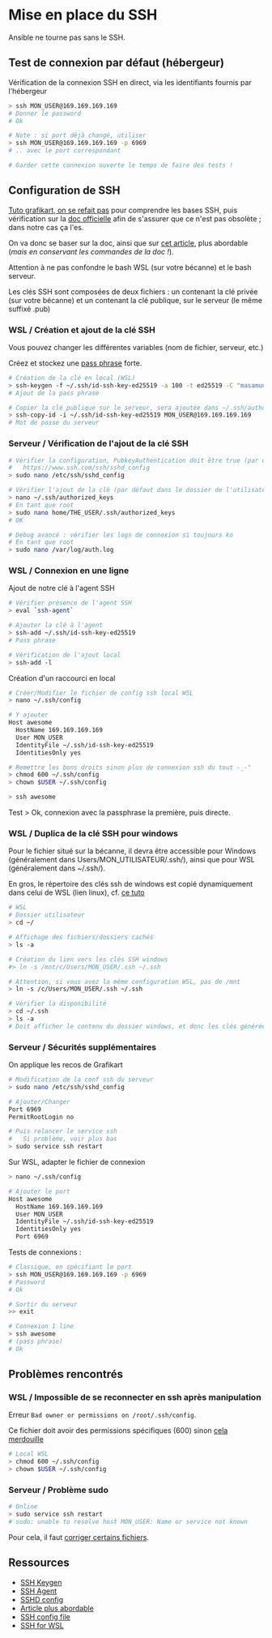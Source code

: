 # Mise en place du SSH

Ansible ne tourne pas sans le SSH.

## Test de connexion par défaut (hébergeur)

Vérification de la connexion SSH en direct, via les identifiants fournis par l'hébergeur

```bash
> ssh MON_USER@169.169.169.169
# Donner le password
# Ok

# Note : si port déjà changé, utiliser
> ssh MON_USER@169.169.169.169 -p 6969
# .. avec le port correspondant

# Garder cette connexion ouverte le temps de faire des tests !
```

## Configuration de SSH

[Tuto grafikart, on se refait pas](https://www.grafikart.fr/tutoriels/ssh-686) pour comprendre les bases SSH, puis vérification sur la [doc officielle](https://www.ssh.com/ssh/keygen) afin de s'assurer que ce n'est pas obsolète ; dans notre cas ça l'es.

On va donc se baser sur la doc, ainsi que sur [cet article](https://medium.com/risan/upgrade-your-ssh-key-to-ed25519-c6e8d60d3c54), plus abordable (*mais en conservant les commandes de la doc !*).

Attention à ne pas confondre le bash WSL (sur votre bécanne) et le bash serveur.

Les clés SSH sont composées de deux fichiers : un contenant la clé privée (sur votre bécanne) et un contenant la clé publique, sur le serveur (le même suffixé .pub)

### WSL / Création et ajout de la clé SSH

Vous pouvez changer les différentes variables (nom de fichier, serveur, etc.)

Créez et stockez une [pass phrase](https://www.ssh.com/iam/password/generator) forte.

```bash
# Création de la clé en local (WSL)
> ssh-keygen -f ~/.ssh/id-ssh-key-ed25519 -a 100 -t ed25519 -C "masamune.code@gmail.com"
# Ajout de la pass phrase

# Copier la clé publique sur le serveur, sera ajoutée dans ~/.ssh/authorized_keys
> ssh-copy-id -i ~/.ssh/id-ssh-key-ed25519 MON_USER@169.169.169.169
# Mot de passe du serveur
```

### Serveur / Vérification de l'ajout de la clé SSH

```bash
# Vérifier la configuration, PubkeyAuthentication doit être true (par défaut)
#   https://www.ssh.com/ssh/sshd_config
> sudo nano /etc/ssh/sshd_config

# Vérifier l'ajout de la clé (par défaut dans le dossier de l'utilisateur courant)
> nano ~/.ssh/authorized_keys
# En tant que root
> sudo nano home/THE_USER/.ssh/authorized_keys
# OK

# Debug avancé : vérifier les logs de connexion si toujours ko
# En tant que root
> sudo nano /var/log/auth.log
```

### WSL / Connexion en une ligne

Ajout de notre clé à l'agent SSH

```bash
# Vérifier présence de l'agent SSH
> eval `ssh-agent`

# Ajouter la clé à l'agent
> ssh-add ~/.ssh/id-ssh-key-ed25519
# Pass phrase

# Vérification de l'ajout local
> ssh-add -l
```

Création d'un raccourci en local

```bash
# Créer/Modifier le fichier de config ssh local WSL
> nano ~/.ssh/config

# Y ajouter
Host awesome
  HostName 169.169.169.169
  User MON_USER
  IdentityFile ~/.ssh/id-ssh-key-ed25519
  IdentitiesOnly yes

# Remettre les bons droits sinon plus de connexion ssh du tout -_-"
> chmod 600 ~/.ssh/config
> chown $USER ~/.ssh/config

> ssh awesome
```

Test > Ok, connexion avec la passphrase la première, puis directe.

### WSL / Duplica de la clé SSH pour windows

Pour le fichier situé sur la bécanne, il devra être accessible pour Windows (généralement dans Users/MON_UTILISATEUR/.ssh/), ainsi que pour WSL (généralement dans ~/.ssh/).

En gros, le répertoire des clés ssh de windows est copié dynamiquement dans celui de WSL (lien linux), cf. [ce tuto](https://florianbrinkmann.com/en/ssh-key-and-the-windows-subsystem-for-linux-3436/)

```bash
# WSL
# Dossier utilisateur
> cd ~/

# Affichage des fichiers/dossiers cachés
> ls -a

# Création du lien vers les clés SSH windows
#> ln -s /mnt/c/Users/MON_USER/.ssh ~/.ssh

# Attention, si vous avez la même configuration WSL, pas de /mnt
> ln -s /c/Users/MON_USER/.ssh ~/.ssh

# Vérifier la disponibilité
> cd ~/.ssh
> ls -a
# Doit afficher le contenu du dossier windows, et donc les clés générées précédemment
```

### Serveur / Sécurités supplémentaires

On applique les recos de Grafikart

```bash
# Modification de la conf ssh du serveur
> sudo nano /etc/ssh/sshd_config

# Ajouter/Changer
Port 6969
PermitRootLogin no

# Puis relancer le service ssh
#   Si problème, voir plus bas
> sudo service ssh restart
```

Sur WSL, adapter le fichier de connexion

```bash
> nano ~/.ssh/config

# Ajouter le port
Host awesome
  HostName 169.169.169.169
  User MON_USER
  IdentityFile ~/.ssh/id-ssh-key-ed25519
  IdentitiesOnly yes
  Port 6969
```

Tests de connexions :

```bash
# Classique, en spécifiant le port
> ssh MON_USER@169.169.169.169 -p 6969
# Password
# Ok

# Sortir du serveur
>> exit

# Connexion 1 line
> ssh awesome
# (pass phrase)
# Ok
```

## Problèmes rencontrés

### WSL / Impossible de se reconnecter en ssh après manipulation

Erreur `Bad owner or permissions on /root/.ssh/config`.

Ce fichier doit avoir des permissions spécifiques (600) sinon [cela merdouille](https://serverfault.com/a/253314)

```bash
# Local WSL
> chmod 600 ~/.ssh/config
> chown $USER ~/.ssh/config
```

### Serveur / Problème sudo

```bash
# Online
> sudo service ssh restart
# sudo: unable to resolve host MON_USER: Name or service not known
```

Pour cela, il faut [corriger certains fichiers](https://askubuntu.com/questions/59458/error-message-sudo-unable-to-resolve-host-none).

## Ressources

- [SSH Keygen](https://www.ssh.com/ssh/keygen)
- [SSH Agent](https://www.ssh.com/ssh/agent)
- [SSHD config](https://www.ssh.com/ssh/sshd_config)
- [Article plus abordable](https://medium.com/risan/upgrade-your-ssh-key-to-ed25519-c6e8d60d3c54)
- [SSH config file](https://linuxize.com/post/using-the-ssh-config-file/)
- [SSH for WSL](https://florianbrinkmann.com/en/ssh-key-and-the-windows-subsystem-for-linux-3436/)
